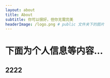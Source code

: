 ```yaml
---
layout: about 
title: About
subtitle: 你可以很好，但你无需完美
headerImage: /logo.png # public 文件夹下的图片
---
```


# 下面为个人信息等内容...

## 2222